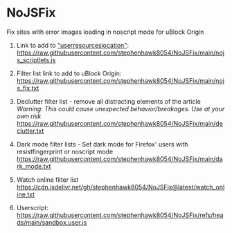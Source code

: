 # NoJSFix
Fix sites with error images loading in noscript mode for uBlock Origin

1. Link to add to ["userresourceslocation"](https://github.com/gorhill/uBlock/wiki/Advanced-settings#userresourceslocation):  
https://raw.githubusercontent.com/stephenhawk8054/NoJSFix/main/nojs_scriptlets.js

2. Filter list link to add to uBlock Origin:  
https://raw.githubusercontent.com/stephenhawk8054/NoJSFix/main/nojs_fix.txt

3. Declutter filter list - remove all distracting elements of the article  
*Warning: This could cause unexpected behavior/breakages. Use at your own risk*  
https://raw.githubusercontent.com/stephenhawk8054/NoJSFix/main/declutter.txt

4. Dark mode filter lists - Set dark mode for Firefox' users with resistfingerprint or noscript mode  
https://raw.githubusercontent.com/stephenhawk8054/NoJSFix/main/dark_mode.txt  

5. Watch online filter list  
https://cdn.jsdelivr.net/gh/stephenhawk8054/NoJSFix@latest/watch_online.txt

6. Userscript:
https://raw.githubusercontent.com/stephenhawk8054/NoJSFix/refs/heads/main/sandbox.user.js
